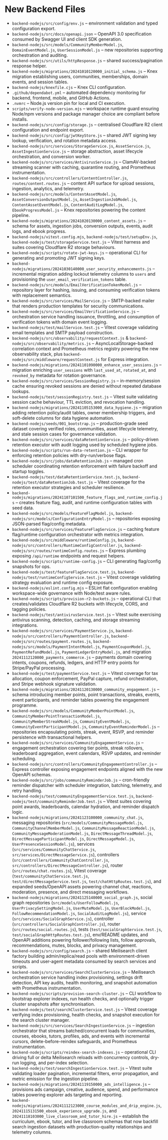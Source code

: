 # New Backend Files

- `backend-nodejs/src/config/env.js` – environment validation and typed configuration export.
- `backend-nodejs/src/docs/openapi.json` – OpenAPI 3.0 specification consumed by Swagger UI and client SDK generation.
- `backend-nodejs/src/models/CommunityMemberModel.js`, `DomainEventModel.js`, `UserSessionModel.js` – new repositories supporting orchestration and auditing.
- `backend-nodejs/src/utils/httpResponse.js` – shared success/pagination response helper.
- `backend-nodejs/migrations/20241010120000_initial_schema.js` – Knex migration establishing users, communities, memberships, domain events, and session tables.
- `backend-nodejs/knexfile.cjs` – Knex CLI configuration.
- `.github/dependabot.yml` – automated dependency monitoring for backend, frontend, mobile, and GitHub Actions.
- `.nvmrc` – Node.js version pin for local and CI execution.
- `scripts/verify-node-version.mjs` – workspace runtime guard ensuring Node/npm versions and package manager choice are compliant before installs.
- `backend-nodejs/src/config/storage.js` – centralised Cloudflare R2 client configuration and endpoint export.
- `backend-nodejs/src/config/jwtKeyStore.js` – shared JWT signing key lookup, verification, and rotation metadata access.
- `backend-nodejs/src/services/StorageService.js`, `AssetService.js`, `AssetIngestionService.js` – storage abstraction, asset lifecycle orchestration, and conversion worker.
- `backend-nodejs/src/services/AntivirusService.js` – ClamAV-backed streaming scanner with caching, quarantine routing, and Prometheus instrumentation.
- `backend-nodejs/src/controllers/ContentController.js`, `routes/content.routes.js` – content API surface for upload sessions, ingestion, analytics, and telemetry.
- `backend-nodejs/src/models/ContentAssetModel.js`, `AssetConversionOutputModel.js`, `AssetIngestionJobModel.js`, `ContentAssetEventModel.js`, `ContentAuditLogModel.js`, `EbookProgressModel.js` – Knex repositories powering the content pipeline.
- `backend-nodejs/migrations/20241020130000_content_assets.js` – schema for assets, ingestion jobs, conversion outputs, events, audit logs, and ebook progress.
- `backend-nodejs/vitest.config.mjs`, `backend-nodejs/test/setupEnv.js`, `backend-nodejs/test/storageService.test.js` – Vitest harness and suites covering Cloudflare R2 storage behaviours.
- `backend-nodejs/scripts/rotate-jwt-keys.js` – operational CLI for generating and promoting JWT signing keys.
- `backend-nodejs/migrations/20241030140000_user_security_enhancements.js` – incremental migration adding lockout telemetry columns to `users` and provisioning the `user_email_verification_tokens` table.
- `backend-nodejs/src/models/EmailVerificationTokenModel.js` – repository layer for hashing, issuing, and consuming verification tokens with replacement semantics.
- `backend-nodejs/src/services/MailService.js` – SMTP-backed mailer that renders production templates for security communications.
- `backend-nodejs/src/services/EmailVerificationService.js` – orchestration service handling issuance, throttling, and consumption of verification tokens with domain event logging.
- `backend-nodejs/test/mailService.test.js` – Vitest coverage validating email templates and SMTP payload construction.
- `backend-nodejs/src/observability/requestContext.js` & `backend-nodejs/src/observability/metrics.js` – AsyncLocalStorage-backed correlation context and Prometheus metrics registry powering the new observability stack, plus `backend-nodejs/src/middleware/requestContext.js` for Express integration.
- `backend-nodejs/migrations/20241101090000_enhance_user_sessions.js` – migration enriching `user_sessions` with `last_used_at`, `rotated_at`, and `revoked_by` metadata for rotation governance.
- `backend-nodejs/src/services/SessionRegistry.js` – in-memory/session cache ensuring revoked sessions are denied without repeated database lookups.
- `backend-nodejs/test/sessionRegistry.test.js` – Vitest suite validating session cache behaviour, TTL eviction, and revocation handling.
- `backend-nodejs/migrations/20241105153000_data_hygiene.js` – migration adding retention policy/audit tables, owner membership triggers, and soft-delete columns for data hygiene automation.
- `backend-nodejs/seeds/001_bootstrap.js` – production-grade seed dataset covering verified roles, communities, asset lifecycle telemetry, and stale session cases for governance validation.
- `backend-nodejs/src/services/dataRetentionService.js` – policy-driven retention executor with audit logging used by scheduled hygiene jobs.
- `backend-nodejs/scripts/run-data-retention.js` – CLI wrapper for enforcing retention policies with dry-run/verbose flags.
- `backend-nodejs/src/jobs/dataRetentionJob.js` – managed cron scheduler coordinating retention enforcement with failure backoff and startup toggles.
- `backend-nodejs/test/dataRetentionService.test.js`, `backend-nodejs/test/dataRetentionJob.test.js` – Vitest coverage for the retention executor strategies and scheduler resilience.
- `backend-nodejs/migrations/20241107101500_feature_flags_and_runtime_config.js` – creates feature flag, audit, and runtime configuration tables with seed data.
- `backend-nodejs/src/models/FeatureFlagModel.js`, `backend-nodejs/src/models/ConfigurationEntryModel.js` – repositories exposing JSON-parsed flag/config metadata.
- `backend-nodejs/src/services/FeatureFlagService.js` – caching feature flag/runtime configuration orchestrator with metrics integration.
- `backend-nodejs/src/middleware/runtimeConfig.js`, `backend-nodejs/src/controllers/RuntimeConfigController.js`, `backend-nodejs/src/routes/runtimeConfig.routes.js` – Express plumbing exposing `/api/runtime` endpoints and request helpers.
- `backend-nodejs/scripts/runtime-config.js` – CLI generating flag/config snapshots for ops.
- `backend-nodejs/test/featureFlagService.test.js`, `backend-nodejs/test/runtimeConfigService.test.js` – Vitest coverage validating strategy evaluation and runtime config exposure.
- `backend-nodejs/eslint.config.mjs` – ESLint flat configuration enabling workspace-wide governance with Node/test aware rules.
- `backend-nodejs/scripts/provision-r2-buckets.js` – operational CLI that creates/validates Cloudflare R2 buckets with lifecycle, CORS, and tagging policies.
- `backend-nodejs/test/antivirusService.test.js` – Vitest suite exercising antivirus scanning, detection, caching, and storage streaming integrations.
- `backend-nodejs/src/services/PaymentService.js`, `backend-nodejs/src/controllers/PaymentController.js`, `backend-nodejs/src/routes/payment.routes.js`, `backend-nodejs/src/models/PaymentIntentModel.js`, `PaymentCouponModel.js`, `PaymentRefundModel.js`, `PaymentLedgerEntryModel.js`, and migration `20241112120000_payments_commerce.js` – payments domain covering intents, coupons, refunds, ledgers, and HTTP entry points for Stripe/PayPal processing.
- `backend-nodejs/test/paymentService.test.js` – Vitest coverage for tax allocation, coupon enforcement, PayPal capture, refund orchestration, and Stripe webhook signature validation.
- `backend-nodejs/migrations/20241120130000_community_engagement.js` – schema introducing member points, point transactions, streaks, events, event participants, and reminder tables powering the engagement programme.
- `backend-nodejs/src/models/CommunityMemberPointModel.js`, `CommunityMemberPointTransactionModel.js`, `CommunityMemberStreakModel.js`, `CommunityEventModel.js`, `CommunityEventParticipantModel.js`, `CommunityEventReminderModel.js` – repositories encapsulating points, streak, event, RSVP, and reminder persistence with transactional helpers.
- `backend-nodejs/src/services/CommunityEngagementService.js` – engagement orchestration covering tier points, streak rollovers, leaderboard aggregation, event calendars, RSVP updates, and reminder scheduling.
- `backend-nodejs/src/controllers/CommunityEngagementController.js` – Express controller exposing engagement endpoints aligned with the new OpenAPI schemas.
- `backend-nodejs/src/jobs/communityReminderJob.js` – cron-friendly reminder dispatcher with scheduler integration, batching, telemetry, and retry handling.
- `backend-nodejs/test/communityEngagementService.test.js`, `backend-nodejs/test/communityReminderJob.test.js` – Vitest suites covering point awards, leaderboards, calendar hydration, and reminder dispatch logic.
- `backend-nodejs/migrations/20241123100000_community_chat.js`, messaging repositories (`src/models/CommunityMessageModel.js`, `CommunityChannelMemberModel.js`, `CommunityMessageReactionModel.js`, `CommunityMessageModerationModel.js`, `DirectMessageThreadModel.js`, `DirectMessageParticipantModel.js`, `DirectMessageModel.js`, `UserPresenceSessionModel.js`), services (`src/services/CommunityChatService.js`, `src/services/DirectMessageService.js`), controllers (`src/controllers/CommunityChatController.js`, `src/controllers/DirectMessageController.js`), router (`src/routes/chat.routes.js`), Vitest coverage (`test/communityChatService.test.js`, `test/directMessageService.test.js`, `test/chatHttpRoutes.test.js`), and expanded seeds/OpenAPI assets powering channel chat, reactions, moderation, presence, and direct messaging workflows.
- `backend-nodejs/migrations/20241125140000_social_graph.js`, social graph repositories (`src/models/UserFollowModel.js`, `UserPrivacySettingModel.js`, `UserMuteModel.js`, `UserBlockModel.js`, `FollowRecommendationModel.js`, `SocialAuditLogModel.js`), service (`src/services/SocialGraphService.js`), controller (`src/controllers/SocialGraphController.js`), router (`src/routes/social.routes.js`), tests (`test/socialGraphService.test.js`, `test/socialGraphHttpRoutes.test.js`), env/README updates, and OpenAPI additions powering follower/following lists, follow approvals, recommendations, mutes, blocks, and privacy management.
- `backend-nodejs/src/config/search.js` – shared Meilisearch client factory building admin/replica/read pools with environment-driven timeouts and user-agent metadata consumed by search services and scripts.
- `backend-nodejs/src/services/SearchClusterService.js` – Meilisearch orchestration service handling index provisioning, settings drift detection, API key audits, health monitoring, and snapshot automation with Prometheus instrumentation.
- `backend-nodejs/scripts/provision-search-cluster.js` – CLI workflow to bootstrap explorer indexes, run health checks, and optionally trigger cluster snapshots after synchronisation.
- `backend-nodejs/test/searchClusterService.test.js` – Vitest coverage verifying index provisioning, health checks, and snapshot execution for the search cluster manager.
- `backend-nodejs/src/services/SearchIngestionService.js` – ingestion orchestrator that streams batched/concurrent loads for communities, courses, ebooks, tutors, profiles, ads, and events with incremental cursors, delete-before-reindex safeguards, and Prometheus instrumentation.
- `backend-nodejs/scripts/reindex-search-indexes.js` – operational CLI driving full or delta Meilisearch reloads with concurrency controls, dry-run logging, and per-index selection.
- `backend-nodejs/test/searchIngestionService.test.js` – Vitest suite validating loader pagination, incremental filters, error propagation, and metric emission for the ingestion pipeline.
- `backend-nodejs/migrations/20241119150000_ads_intelligence.js` – provisions ads campaign, creative, audience, spend, and performance tables powering explorer ads targeting and reporting.
- `backend-nodejs/migrations/20241112123000_course_modules_and_drip_engine.js`, `20241115131500_ebook_experience_upgrade.js`, and `20241118103000_live_classroom_and_tutor_hire.js` – establish the curriculum, ebook, tutor, and live classroom schemas that now backfill search ingestion datasets with production-quality relationships and telemetry columns.
